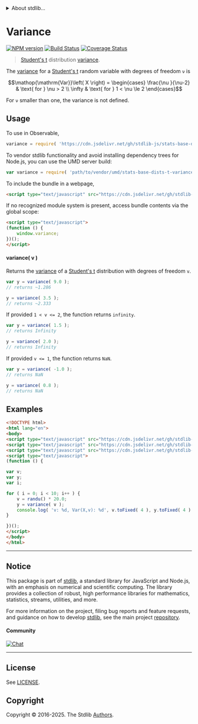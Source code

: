 <!--

@license Apache-2.0

Copyright (c) 2018 The Stdlib Authors.

Licensed under the Apache License, Version 2.0 (the "License");
you may not use this file except in compliance with the License.
You may obtain a copy of the License at

   http://www.apache.org/licenses/LICENSE-2.0

Unless required by applicable law or agreed to in writing, software
distributed under the License is distributed on an "AS IS" BASIS,
WITHOUT WARRANTIES OR CONDITIONS OF ANY KIND, either express or implied.
See the License for the specific language governing permissions and
limitations under the License.

-->


<details>
  <summary>
    About stdlib...
  </summary>
  <p>We believe in a future in which the web is a preferred environment for numerical computation. To help realize this future, we've built stdlib. stdlib is a standard library, with an emphasis on numerical and scientific computation, written in JavaScript (and C) for execution in browsers and in Node.js.</p>
  <p>The library is fully decomposable, being architected in such a way that you can swap out and mix and match APIs and functionality to cater to your exact preferences and use cases.</p>
  <p>When you use stdlib, you can be absolutely certain that you are using the most thorough, rigorous, well-written, studied, documented, tested, measured, and high-quality code out there.</p>
  <p>To join us in bringing numerical computing to the web, get started by checking us out on <a href="https://github.com/stdlib-js/stdlib">GitHub</a>, and please consider <a href="https://opencollective.com/stdlib">financially supporting stdlib</a>. We greatly appreciate your continued support!</p>
</details>

# Variance

[![NPM version][npm-image]][npm-url] [![Build Status][test-image]][test-url] [![Coverage Status][coverage-image]][coverage-url] <!-- [![dependencies][dependencies-image]][dependencies-url] -->

> [Student's t][t-distribution] distribution [variance][variance].

<!-- Section to include introductory text. Make sure to keep an empty line after the intro `section` element and another before the `/section` close. -->

<section class="intro">

The [variance][variance] for a [Student's t][t-distribution] random variable with degrees of freedom `ν` is

<!-- <equation class="equation" label="eq:t_variance" align="center" raw="\operatorname{Var}\left( X \right) = \begin{cases} \frac{\nu }{\nu-2} & \text{ for } \nu > 2 \\ \infty & \text{ for } 1 < \nu \le 2 \end{cases}" alt="Variance for a Student's t distribution."> -->

```math
\mathop{\mathrm{Var}}\left( X \right) = \begin{cases} \frac{\nu }{\nu-2} & \text{ for } \nu > 2 \\ \infty & \text{ for } 1 < \nu \le 2 \end{cases}
```

<!-- <div class="equation" align="center" data-raw-text="\operatorname{Var}\left( X \right) = \begin{cases} \frac{\nu }{\nu-2} &amp; \text{ for } \nu &gt; 2 \\ \infty &amp; \text{ for } 1 &lt; \nu \le 2 \end{cases}" data-equation="eq:t_variance">
    <img src="https://cdn.jsdelivr.net/gh/stdlib-js/stdlib@51534079fef45e990850102147e8945fb023d1d0/lib/node_modules/@stdlib/stats/base/dists/t/variance/docs/img/equation_t_variance.svg" alt="Variance for a Student's t distribution.">
    <br>
</div> -->

<!-- </equation> -->

For `ν` smaller than one, the variance is not defined.

</section>

<!-- /.intro -->

<!-- Package usage documentation. -->



<section class="usage">

## Usage

To use in Observable,

```javascript
variance = require( 'https://cdn.jsdelivr.net/gh/stdlib-js/stats-base-dists-t-variance@umd/browser.js' )
```

To vendor stdlib functionality and avoid installing dependency trees for Node.js, you can use the UMD server build:

```javascript
var variance = require( 'path/to/vendor/umd/stats-base-dists-t-variance/index.js' )
```

To include the bundle in a webpage,

```html
<script type="text/javascript" src="https://cdn.jsdelivr.net/gh/stdlib-js/stats-base-dists-t-variance@umd/browser.js"></script>
```

If no recognized module system is present, access bundle contents via the global scope:

```html
<script type="text/javascript">
(function () {
    window.variance;
})();
</script>
```

#### variance( v )

Returns the [variance][variance] of a [Student's t][t-distribution] distribution with degrees of freedom `v`.

```javascript
var y = variance( 9.0 );
// returns ~1.286

y = variance( 3.5 );
// returns ~2.333
```

If provided `1 < v <= 2`, the function returns `infinity`.

```javascript
var y = variance( 1.5 );
// returns Infinity

y = variance( 2.0 );
// returns Infinity
```

If provided `v <= 1`, the function returns `NaN`.

```javascript
var y = variance( -1.0 );
// returns NaN

y = variance( 0.8 );
// returns NaN
```

</section>

<!-- /.usage -->

<!-- Package usage notes. Make sure to keep an empty line after the `section` element and another before the `/section` close. -->

<section class="notes">

</section>

<!-- /.notes -->

<!-- Package usage examples. -->

<section class="examples">

## Examples

<!-- eslint no-undef: "error" -->

```html
<!DOCTYPE html>
<html lang="en">
<body>
<script type="text/javascript" src="https://cdn.jsdelivr.net/gh/stdlib-js/random-base-randu@umd/browser.js"></script>
<script type="text/javascript" src="https://cdn.jsdelivr.net/gh/stdlib-js/math-base-special-round@umd/browser.js"></script>
<script type="text/javascript" src="https://cdn.jsdelivr.net/gh/stdlib-js/stats-base-dists-t-variance@umd/browser.js"></script>
<script type="text/javascript">
(function () {

var v;
var y;
var i;

for ( i = 0; i < 10; i++ ) {
    v = randu() * 20.0;
    y = variance( v );
    console.log( 'v: %d, Var(X,v): %d', v.toFixed( 4 ), y.toFixed( 4 ) );
}

})();
</script>
</body>
</html>
```

</section>

<!-- /.examples -->

<!-- Section to include cited references. If references are included, add a horizontal rule *before* the section. Make sure to keep an empty line after the `section` element and another before the `/section` close. -->

<section class="references">

</section>

<!-- /.references -->

<!-- Section for related `stdlib` packages. Do not manually edit this section, as it is automatically populated. -->

<section class="related">

</section>

<!-- /.related -->

<!-- Section for all links. Make sure to keep an empty line after the `section` element and another before the `/section` close. -->


<section class="main-repo" >

* * *

## Notice

This package is part of [stdlib][stdlib], a standard library for JavaScript and Node.js, with an emphasis on numerical and scientific computing. The library provides a collection of robust, high performance libraries for mathematics, statistics, streams, utilities, and more.

For more information on the project, filing bug reports and feature requests, and guidance on how to develop [stdlib][stdlib], see the main project [repository][stdlib].

#### Community

[![Chat][chat-image]][chat-url]

---

## License

See [LICENSE][stdlib-license].


## Copyright

Copyright &copy; 2016-2025. The Stdlib [Authors][stdlib-authors].

</section>

<!-- /.stdlib -->

<!-- Section for all links. Make sure to keep an empty line after the `section` element and another before the `/section` close. -->

<section class="links">

[npm-image]: http://img.shields.io/npm/v/@stdlib/stats-base-dists-t-variance.svg
[npm-url]: https://npmjs.org/package/@stdlib/stats-base-dists-t-variance

[test-image]: https://github.com/stdlib-js/stats-base-dists-t-variance/actions/workflows/test.yml/badge.svg?branch=main
[test-url]: https://github.com/stdlib-js/stats-base-dists-t-variance/actions/workflows/test.yml?query=branch:main

[coverage-image]: https://img.shields.io/codecov/c/github/stdlib-js/stats-base-dists-t-variance/main.svg
[coverage-url]: https://codecov.io/github/stdlib-js/stats-base-dists-t-variance?branch=main

<!--

[dependencies-image]: https://img.shields.io/david/stdlib-js/stats-base-dists-t-variance.svg
[dependencies-url]: https://david-dm.org/stdlib-js/stats-base-dists-t-variance/main

-->

[chat-image]: https://img.shields.io/gitter/room/stdlib-js/stdlib.svg
[chat-url]: https://app.gitter.im/#/room/#stdlib-js_stdlib:gitter.im

[stdlib]: https://github.com/stdlib-js/stdlib

[stdlib-authors]: https://github.com/stdlib-js/stdlib/graphs/contributors

[umd]: https://github.com/umdjs/umd
[es-module]: https://developer.mozilla.org/en-US/docs/Web/JavaScript/Guide/Modules

[deno-url]: https://github.com/stdlib-js/stats-base-dists-t-variance/tree/deno
[deno-readme]: https://github.com/stdlib-js/stats-base-dists-t-variance/blob/deno/README.md
[umd-url]: https://github.com/stdlib-js/stats-base-dists-t-variance/tree/umd
[umd-readme]: https://github.com/stdlib-js/stats-base-dists-t-variance/blob/umd/README.md
[esm-url]: https://github.com/stdlib-js/stats-base-dists-t-variance/tree/esm
[esm-readme]: https://github.com/stdlib-js/stats-base-dists-t-variance/blob/esm/README.md
[branches-url]: https://github.com/stdlib-js/stats-base-dists-t-variance/blob/main/branches.md

[stdlib-license]: https://raw.githubusercontent.com/stdlib-js/stats-base-dists-t-variance/main/LICENSE

[t-distribution]: https://en.wikipedia.org/wiki/Student%27s_t-distribution

[variance]: https://en.wikipedia.org/wiki/Variance

</section>

<!-- /.links -->
